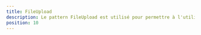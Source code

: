 ```yaml
---
title: FileUpload
description: Le pattern FileUpload est utilisé pour permettre à l'utilisateur de sélectionner ou de glisser-déposer des fichiers.
position: 10
---
```


<doc-tabs light>

<doc-tab-item label="API">
<doc-api name="file-upload"></doc-api>
</doc-tab-item>

</doc-tabs>
